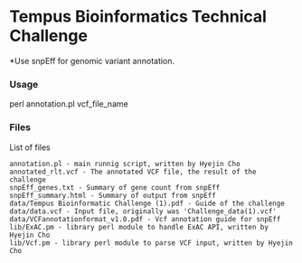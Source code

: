 Tempus Bioinformatics Technical Challenge
=======

*Use snpEff for genomic variant annotation.

### Usage

perl annotation.pl vcf_file_name

### Files

List of files

    annotation.pl - main runnig script, written by Hyejin Cho
    annotated_rlt.vcf - The annotated VCF file, the result of the challenge
    snpEff_genes.txt - Summary of gene count from snpEff
    snpEff_summary.html - Summary of output from snpEff
    data/Tempus Bioinformatic Challenge (1).pdf - Guide of the challenge
    data/data.vcf - Input file, originally was 'Challenge_data(1).vcf'
    data/VCFannotationformat_v1.0.pdf - Vcf annotation guide for snpEff
    lib/ExAC.pm - library perl module to handle ExAC API, written by Hyejin Cho
    lib/Vcf.pm - library perl module to parse VCF input, written by Hyejin Cho






